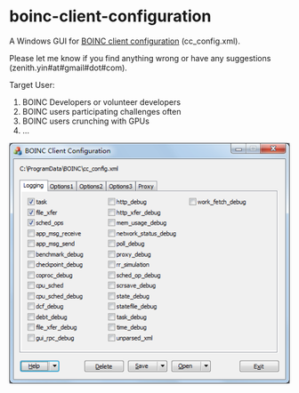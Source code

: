 # boinc-client-configuration

A Windows GUI for [BOINC client configuration](http://boinc.berkeley.edu/wiki/Client_configuration) (cc\_config.xml).

Please let me know if you find anything wrong or have any suggestions (zenith.yin#at#gmail#dot#com).

Target User:
  1. BOINC Developers or volunteer developers
  1. BOINC users participating challenges often
  1. BOINC users crunching with GPUs
  1. ...

![Screenshot.png](Screenshot.png)
